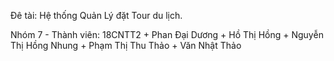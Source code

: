 Đê tài: Hệ thống Quản Lý đặt Tour du lịch.

Nhóm 7 - 
Thành viên: 18CNTT2
    + Phan Đại Dương
    + Hồ Thị Hồng
    + Nguyễn Thị Hồng Nhung
    + Phạm Thị Thu Thảo
    + Văn Nhật Thảo
